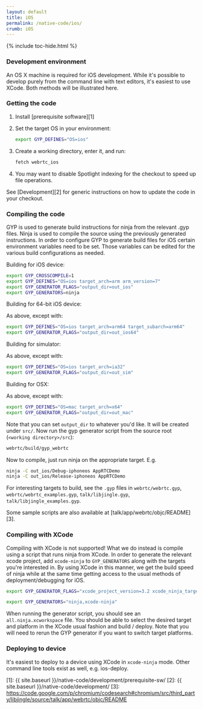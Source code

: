 ```yaml
---
layout: default
title: iOS
permalink: /native-code/ios/
crumb: iOS
---
```



{% include toc-hide.html %}


### Development environment

An OS X machine is required for iOS development. While it's possible to
develop purely from the command line with text editors, it's easiest to use
XCode. Both methods will be illustrated here.


### Getting the code

  1. Install [prerequisite software][1]

  2. Set the target OS in your environment:

     ~~~~~ bash
     export GYP_DEFINES="OS=ios"
     ~~~~~

  3. Create a working directory, enter it, and run:

     ~~~~~ bash
     fetch webrtc_ios
     ~~~~~

  4. You may want to disable Spotlight indexing for the checkout to speed up
     file operations.

See [Development][2] for generic instructions on how
to update the code in your checkout.


### Compiling the code

GYP is used to generate build instructions for ninja from the relevant .gyp files. Ninja is used to compile the source using the previously generated instructions. In order to configure GYP to generate build files for iOS certain environment variables need to be set. Those variables can be edited for the various build configurations as needed.

Building for iOS device:

~~~~~ bash
export GYP_CROSSCOMPILE=1
export GYP_DEFINES="OS=ios target_arch=arm arm_version=7"
export GYP_GENERATOR_FLAGS="output_dir=out_ios"
export GYP_GENERATORS=ninja
~~~~~

Building for 64-bit iOS device:

As above, except with:

~~~~~ bash
export GYP_DEFINES="OS=ios target_arch=arm64 target_subarch=arm64"
export GYP_GENERATOR_FLAGS="output_dir=out_ios64"
~~~~~

Building for simulator:

As above, except with:

~~~~~ bash
export GYP_DEFINES="OS=ios target_arch=ia32"
export GYP_GENERATOR_FLAGS="output_dir=out_sim"
~~~~~

Building for OSX:

As above, except with:

~~~~~ bash
export GYP_DEFINES="OS=mac target_arch=x64"
export GYP_GENERATOR_FLAGS="output_dir=out_mac"
~~~~~

Note that you can set `output_dir` to whatever you'd like. It will be created
under `src/`. Now run the gyp generator script from the source root
(`<working directory>/src`):

~~~~~ bash
webrtc/build/gyp_webrtc
~~~~~

Now to compile, just run ninja on the appropriate target. E.g.

~~~~~ bash
ninja -C out_ios/Debug-iphoneos AppRTCDemo
ninja -C out_ios/Release-iphoneos AppRTCDemo
~~~~~

For interesting targets to build, see the `.gyp` files in `webrtc/webrtc.gyp`,
`webrtc/webrtc_examples.gyp`, `talk/libjingle.gyp`,
`talk/libjingle_examples.gyp`.

Some sample scripts are also available at [talk/app/webrtc/objc/README][3].


### Compiling with XCode

Compiling with XCode is not supported! What we do instead is compile using a
script that runs ninja from XCode. In order to generate the relevant xcode
project, add `xcode-ninja` to `GYP_GENERATORS` along with the targets you're
interested in. By using XCode in this manner, we get the build speed of ninja
while at the same time getting access to the usual methods of
deployment/debugging for iOS.

~~~~~ bash
export GYP_GENERATOR_FLAGS="xcode_project_version=3.2 xcode_ninja_target_pattern=All_iOS xcode_ninja_executable_target_pattern=AppRTCDemo|libjingle_peerconnection_unittest|libjingle_peerconnection_objc_test output_dir=out_ios"

export GYP_GENERATORS="ninja,xcode-ninja"
~~~~~

When running the generator script, you should see an `all.ninja.xcworkspace`
file. You should be able to select the desired target and platform in the
XCode usual fashion and build / deploy. Note that you will need to rerun the
GYP generator if you want to switch target platforms.


### Deploying to device

It's easiest to deploy to a device using XCode in `xcode-ninja` mode. Other
command line tools exist as well, e.g. ios-deploy.


[1]: {{ site.baseurl }}/native-code/development/prerequisite-sw/
[2]: {{ site.baseurl }}/native-code/development/
[3]: https://code.google.com/p/chromium/codesearch#chromium/src/third_party/libjingle/source/talk/app/webrtc/objc/README

